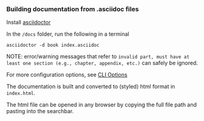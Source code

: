 ### Building documentation from .asciidoc files

Install [asciidoctor](http://asciidoctor.org/#installation)

In the `/docs` folder, run the following in a terminal

```
asciidoctor -d book index.asciidoc
```

NOTE: error/warning messages that refer to `invalid part, must have at least one section (e.g., chapter, appendix, etc.)` can safely be ignored.

For more configuration options, see [CLI Options](http://asciidoctor.org/docs/user-manual/#cli-options)

The documentation is built and converted to (styled) html format in `index.html`.

The html file can be opened in any browser by copying the full file path and pasting into the searchbar.
